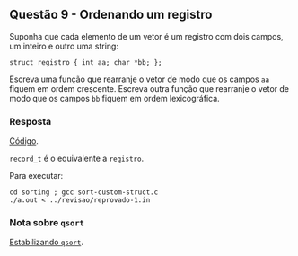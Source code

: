 ## Questão 9 - Ordenando um registro
Suponha que cada elemento de um vetor é um registro com dois campos, um inteiro 
e outro uma string:

    struct registro { int aa; char *bb; };

Escreva uma função que rearranje o vetor de modo que os campos `aa` fiquem em 
ordem crescente. Escreva outra função que rearranje o vetor de modo que os 
campos `bb` fiquem em ordem lexicográfica.

### Resposta
[Código](./sort-custom-struct.c).

`record_t` é o equivalente a `registro`.

Para executar:

    cd sorting ; gcc sort-custom-struct.c
    ./a.out < ../revisao/reprovado-1.in 


### Nota sobre `qsort`
[Estabilizando `qsort`](https://nullprogram.com/blog/2014/08/29/#:~:text=Since%20quicksort%20is%20an%20unstable,has%20no%20stable%20sort%20function.).
